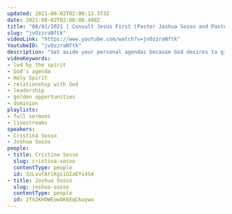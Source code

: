 ```yaml
---
updated: 2021-08-02T02:08:13.373Z
date: 2021-08-02T02:08:08.498Z
title: "08/01/2021 | Consult Jesus First (Pastor Joshua Sosso and Pastor Cristina Sosso)"
slug: "jvOzzraNftk"
videoLink: "https://www.youtube.com/watch?v=jvOzzraNftk"
YoutubeID: "jvOzzraNftk"
description: "Set aside your personal agendas because God desires to give us so much more. He is waiting for us to trust Him so that He can restore us and we must trust Him because even though we don't realize it, the answer is already on the way. Set aside everything and whatever your assignment, always approach it with the newness of life in Christ Jesus. We need to learn to start applying God's agenda without being directed because soon we will be the spiritual leaders that will be an example to many. Lose the mindset that each day is just another day or you are taking on just another routine. Everywhere we go is an opportunity to be led by the Holy Spirit. As we stop making decisions about what we want to do and prove that we're faithful in little, God is going to replace our agendas and plans with even greater things! This sermon was delivered by Pastor Joshua Sosso at Freedom Fellowship Church International."
videoKeywords:
- led by the spirit
- God's agenda
- Holy Spirit
- relationship with God
- leadership
- golden opportunities
- dominion
playlists:
- full sermons
- livestreams
speakers:
- Cristina Sosso
- Joshua Sosso
people:
- title: Cristina Sosso
  slug: cristina-sosso
  contentType: people
  id: 3zLvufAtlKgiiGIaEYs4S4
- title: Joshua Sosso
  slug: joshua-sosso
  contentType: people
  id: 2fn2KHOWEow0K6EqCkaywa
---
```

